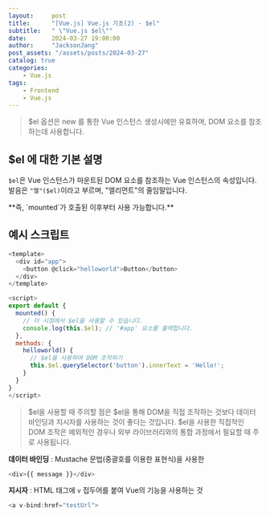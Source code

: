 ```yaml
---
layout:     post
title:      "[Vue.js] Vue.js 기초(2) - $el"
subtitle:   " \"Vue.js $el\""
date:       2024-03-27 19:00:00
author:     "JacksonJang"
post_assets: "/assets/posts/2024-03-27"
catalog: true
categories:
    - Vue.js
tags:
    - Frontend
    - Vue.js
---
```

> $el 옵션은 new 를 통한 Vue 인스턴스 생성시에만 유효하며, DOM 요소를 참조하는데 사용합니다.

## $el 에 대한 기본 설명
`$el`은 Vue 인스턴스가 마운트된 DOM 요소를 참조하는 Vue 인스턴스의 속성입니다. 발음은 `"엘"($el)`이라고 부르며, "엘리먼트"의 줄임말입니다.
<p />
**즉, `mounted`가 호출된 이후부터 사용 가능합니다.**

## 예시 스크립트
```js
<template>
  <div id="app">
    <button @click="helloworld">Button</button>
  </div>
</template>

<script>
export default {
  mounted() {
    // 이 시점에서 $el을 사용할 수 있습니다.
    console.log(this.$el); // '#app' 요소를 출력합니다.
  },
  methods: {
    helloworld() {
      // $el을 사용하여 DOM 조작하기
      this.$el.querySelector('button').innerText = 'Hello!';
    }
  }
}
</script>
```

> $el을 사용할 때 주의할 점은 $el을 통해 DOM을 직접 조작하는 것보다 데이터 바인딩과 지시자를 사용하는 것이 좋다는 것입니다. $el을 사용한 직접적인 DOM 조작은 예외적인 경우나 외부 라이브러리와의 통합 과정에서 필요할 때 주로 사용됩니다.

**데이터 바인딩** : Mustache 문법(중괄호를 이용한 표현식)을 사용한 
```js
<div>{{ message }}</div>
```

**지시자** : HTML 태그에 `v` 접두어를 붙여 Vue의 기능을 사용하는 것
```js
<a v-bind:href="testUrl">
```
